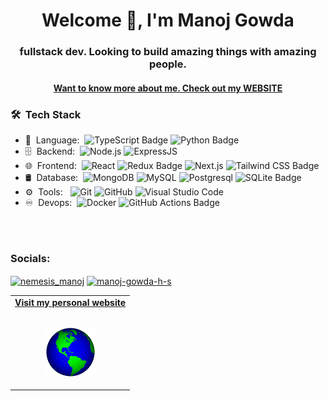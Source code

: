<h1 align="center">Welcome 👋, I'm Manoj Gowda</h1>
<h3 align="center">fullstack dev. Looking to build amazing things with amazing people.</h3>
<h4 align="center"><a href="https://manoj-gowda.vercel.app" target="blank">Want to know more about me. Check out my WEBSITE</a> </h4>

<h3> 🛠 &nbsp;Tech Stack</h3>

- 📜 &nbsp;Language:&nbsp;
  ![TypeScript Badge](https://img.shields.io/badge/TypeScript-3178C6?logo=typescript&logoColor=fff&style=flat)
  ![Python Badge](https://img.shields.io/badge/Python-3776AB?logo=python&logoColor=fff&style=flat)
- 🗄 &nbsp;Backend:&nbsp;
  ![Node.js](https://img.shields.io/badge/-Node.js-0A1A2F?style=flat&logo=node.js)
  ![ExpressJS](https://img.shields.io/badge/-ExpressJS-0A1A2F?style=flat&logo=express&logoColor=blue)
- 🌐 &nbsp;Frontend:&nbsp;
  ![React](https://img.shields.io/badge/-React-0A1A2F?style=flat&logo=react)
  ![Redux Badge](https://img.shields.io/badge/Redux-764ABC?logo=redux&logoColor=fff&style=flat)
  ![Next.js](https://img.shields.io/badge/-Next.js-0A1A2F?style=flat&logo=next.js)
  ![Tailwind CSS Badge](https://img.shields.io/badge/Tailwind%20CSS-06B6D4?logo=tailwindcss&logoColor=fff&style=flat)
- 🛢 &nbsp;Database:&nbsp;
  ![MongoDB](https://img.shields.io/badge/-MongoDB-0A1A2F?style=flat&logo=mongodb)
  ![MySQL](https://img.shields.io/badge/-MySQL-0A1A2F?style=flat&logo=mysql&logoColor=00d8fd)
  ![Postgresql](https://img.shields.io/badge/-Postgresql-0A1A2F?style=flat&logo=postgresql)
  ![SQLite Badge](https://img.shields.io/badge/SQLite-003B57?logo=sqlite&logoColor=fff&style=flat)
- ⚙️ &nbsp;Tools: &nbsp;
  ![Git](https://img.shields.io/badge/-Git-0A1A2F?style=flat&logo=git)
  ![GitHub](https://img.shields.io/badge/-GitHub-0A1A2F?style=flat&logo=github)
  ![Visual Studio Code](https://img.shields.io/badge/-Visual%20Studio%20Code-0A1A2F?style=flat&logo=visual-studio-code&logoColor=007ACC)
- ♾️ &nbsp;Devops:&nbsp;
  ![Docker](https://img.shields.io/badge/-Docker-0A1A2F?style=flat&logo=docker&logoColor=blue)
  ![GitHub Actions Badge](https://img.shields.io/badge/GitHub%20Actions-2088FF?logo=githubactions&logoColor=fff&style=flat)
<br/>

  </br>
<h3 align="left">Socials:</h3>
<p align="left">
<a href="https://twitter.com/nemesis_manoj" target="blank"><img align="center" src="https://raw.githubusercontent.com/rahuldkjain/github-profile-readme-generator/master/src/images/icons/Social/twitter.svg" alt="nemesis_manoj" height="30" width="40" /></a>
<a href="https://linkedin.com/in/manoj-gowda-h-s" target="blank"><img align="center" src="https://raw.githubusercontent.com/rahuldkjain/github-profile-readme-generator/master/src/images/icons/Social/linked-in-alt.svg" alt="manoj-gowda-h-s" height="30" width="40" /></a>

<table width="100%" align="center">
<tr>
<td align="center">
<a href="https://manoj-gowda.vercel.app">
<strong>Visit my personal website </strong>
<br />
<br />

<p>
<img alt="Globe" height="80" src="images/globe.gif">
</a>
</p>

</td>

</p>
